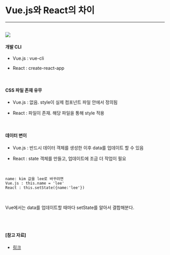 # Vue.js와 React의 차이

---

<br>

<img src="https://miro.medium.com/max/704/1*tqpZoG9qMeVd9j7KhAnsBg.png">

<br>

#### 개발 CLI

- Vue.js : vue-cli

- React : create-react-app

<br>

#### CSS 파일 존재 유무

- Vue.js : 없음. style이 실제 컴포넌트 파일 안에서 정의됨

- React : 파일이 존재. 해당 파일을 통해 style 적용

<br>

#### 데이터 변이

- Vue.js : 반드시 데이터 객체를 생성한 이후 data를 업데이트 할 수 있음

- React : state 객체를 만들고, 업데이트에 조금 더 작업이 필요

<br>

```
name: kim 값을 lee로 바꾸려면
Vue.js : this.name = 'lee'
React : this.setState({name:'lee'})
```

<br>

Vue에서는 data를 업데이트할 때마다 setState를 알아서 결합해분다.

<br>

<br>



#### [참고 자료]

- [링크](https://medium.com/@erwinousy/%EB%82%9C-react%EC%99%80-vue%EC%97%90%EC%84%9C-%EC%99%84%EC%A0%84%ED%9E%88-%EA%B0%99%EC%9D%80-%EC%95%B1%EC%9D%84-%EB%A7%8C%EB%93%A4%EC%97%88%EB%8B%A4-%EC%9D%B4%EA%B2%83%EC%9D%80-%EA%B7%B8-%EC%B0%A8%EC%9D%B4%EC%A0%90%EC%9D%B4%EB%8B%A4-5cffcbfe287f)
